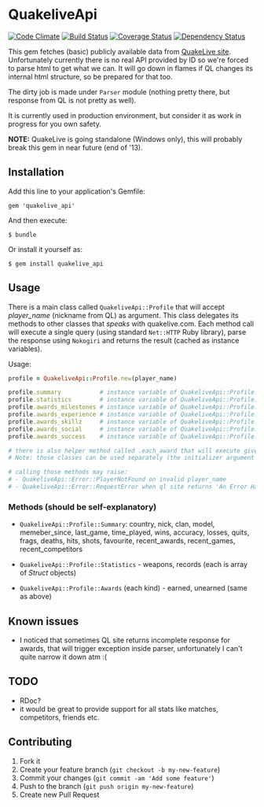 # QuakeliveApi

[![Code Climate](https://codeclimate.com/github/emq/quakelive_api.png)](https://codeclimate.com/github/emq/quakelive_api)
[![Build Status](https://travis-ci.org/emq/quakelive_api.png?branch=master)](https://travis-ci.org/emq/quakelive_api)
[![Coverage Status](https://coveralls.io/repos/emq/quakelive_api/badge.png)](https://coveralls.io/r/emq/quakelive_api)
[![Dependency Status](https://gemnasium.com/emq/quakelive_api.png)](https://gemnasium.com/emq/quakelive_api)

This gem fetches (basic) publicly available data from [QuakeLive site][1]. Unfortunately currently there is no real API provided by ID so we're forced to parse html to get what we can. It will go down in flames if QL changes its internal html structure, so be prepared for that too.

The dirty job is made under `Parser` module (nothing pretty there, but response from QL is not pretty as well).

It is currently used in production environment, but consider it as work in progress for you own safety.

**NOTE:** QuakeLive is going standalone (Windows only), this will probably break this gem in near future (end of '13).

## Installation

Add this line to your application's Gemfile:

    gem 'quakelive_api'

And then execute:

    $ bundle

Or install it yourself as:

    $ gem install quakelive_api

## Usage

There is a main class called `QuakeliveApi::Profile` that will accept *player_name* (nickname from QL) as argument.
This class delegates its methods to other classes that *speaks* with quakelive.com. Each method call will execute a single query (using standard `Net::HTTP` Ruby library), parse the response using `Nokogiri` and returns the result (cached as instance variables).

Usage:

``` ruby
profile = QuakeliveApi::Profile.new(player_name)

profile.summary           # instance variable of QuakeliveApi::Profile::Summary
profile.statistics        # instance variable of QuakeliveApi::Profile::Statistics
profile.awards_milestones # instance variable of QuakeliveApi::Profile::Awards::CareerMilestones
profile.awards_experience # instance variable of QuakeliveApi::Profile::Awards::Experience
profile.awards_skillz     # instance variable of QuakeliveApi::Profile::Awards::MadSkillz
profile.awards_social     # instance variable of QuakeliveApi::Profile::Awards::SocialLife
profile.awards_success    # instance variable of QuakeliveApi::Profile::Awards::SweetSuccess

# there is also helper method called .each_award that will execute given block for all awards
# Note: those classes can be used separately (the initializer argument is the same)

# calling those methods may raise:
# - QuakeliveApi::Error::PlayerNotFound on invalid player_name
# - QuakeliveApi::Error::RequestError when ql site returns 'An Error Has Occurred' page
```

### Methods (should be self-explanatory)

- `QuakeliveApi::Profile::Summary`: country, nick, clan, model, memeber_since, last_game, time_played, wins, accuracy, losses, quits, frags, deaths, hits, shots, favourite, recent_awards, recent_games, recent_competitors

- `QuakeliveApi::Profile::Statistics` - weapons, records (each is array of _Struct_ objects)

- `QuakeliveApi::Profile::Awards` (each kind) - earned, unearned (same as above)

## Known issues

- I noticed that sometimes QL site returns incomplete response for awards, that will trigger exception inside parser, unfortunately I can't quite narrow it down atm :(

## TODO

- RDoc?
- it would be great to provide support for all stats like matches, competitors, friends etc.

## Contributing

1. Fork it
2. Create your feature branch (`git checkout -b my-new-feature`)
3. Commit your changes (`git commit -am 'Add some feature'`)
4. Push to the branch (`git push origin my-new-feature`)
5. Create new Pull Request

[1]: http://quakelive.com
